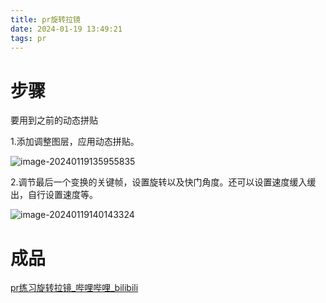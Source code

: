 ```yaml
---
title: pr旋转拉镜
date: 2024-01-19 13:49:21
tags: pr
---
```


# 步骤

要用到之前的动态拼贴

1.添加调整图层，应用动态拼贴。

![image-20240119135955835](../images/image-20240119135955835.png)

2.调节最后一个变换的关键帧，设置旋转以及快门角度。还可以设置速度缓入缓出，自行设置速度等。

![image-20240119140143324](../images/image-20240119140143324.png)

# 成品

[pr练习旋转拉镜_哔哩哔哩_bilibili](https://www.bilibili.com/video/BV1bQ4y1w7F4/?vd_source=7f18a4fbc55a8bc97f10aeee51e7d2ea)
